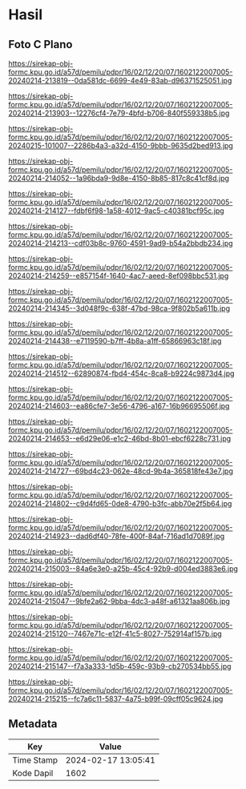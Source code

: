 # Hasil

## Foto C Plano

https://sirekap-obj-formc.kpu.go.id/a57d/pemilu/pdpr/16/02/12/20/07/1602122007005-20240214-213819--0da581dc-6699-4e49-83ab-d96371525051.jpg

https://sirekap-obj-formc.kpu.go.id/a57d/pemilu/pdpr/16/02/12/20/07/1602122007005-20240214-213903--12276cf4-7e79-4bfd-b706-840f559338b5.jpg

https://sirekap-obj-formc.kpu.go.id/a57d/pemilu/pdpr/16/02/12/20/07/1602122007005-20240215-101007--2286b4a3-a32d-4150-9bbb-9635d2bed913.jpg

https://sirekap-obj-formc.kpu.go.id/a57d/pemilu/pdpr/16/02/12/20/07/1602122007005-20240214-214052--1a96bda9-9d8e-4150-8b85-817c8c41cf8d.jpg

https://sirekap-obj-formc.kpu.go.id/a57d/pemilu/pdpr/16/02/12/20/07/1602122007005-20240214-214127--fdbf6f98-1a58-4012-9ac5-c40381bcf95c.jpg

https://sirekap-obj-formc.kpu.go.id/a57d/pemilu/pdpr/16/02/12/20/07/1602122007005-20240214-214213--cdf03b8c-9760-4591-9ad9-b54a2bbdb234.jpg

https://sirekap-obj-formc.kpu.go.id/a57d/pemilu/pdpr/16/02/12/20/07/1602122007005-20240214-214259--e857154f-1640-4ac7-aeed-8ef098bbc531.jpg

https://sirekap-obj-formc.kpu.go.id/a57d/pemilu/pdpr/16/02/12/20/07/1602122007005-20240214-214345--3d048f9c-638f-47bd-98ca-9f802b5a611b.jpg

https://sirekap-obj-formc.kpu.go.id/a57d/pemilu/pdpr/16/02/12/20/07/1602122007005-20240214-214438--e7119590-b7ff-4b8a-a1ff-65866963c18f.jpg

https://sirekap-obj-formc.kpu.go.id/a57d/pemilu/pdpr/16/02/12/20/07/1602122007005-20240214-214512--62890874-fbd4-454c-8ca8-b9224c9873d4.jpg

https://sirekap-obj-formc.kpu.go.id/a57d/pemilu/pdpr/16/02/12/20/07/1602122007005-20240214-214603--ea86cfe7-3e56-4796-a167-16b96695506f.jpg

https://sirekap-obj-formc.kpu.go.id/a57d/pemilu/pdpr/16/02/12/20/07/1602122007005-20240214-214653--e6d29e06-e1c2-46bd-8b01-ebcf6228c731.jpg

https://sirekap-obj-formc.kpu.go.id/a57d/pemilu/pdpr/16/02/12/20/07/1602122007005-20240214-214727--69bd4c23-062e-48cd-9b4a-365818fe43e7.jpg

https://sirekap-obj-formc.kpu.go.id/a57d/pemilu/pdpr/16/02/12/20/07/1602122007005-20240214-214802--c9d4fd65-0de8-4790-b3fc-abb70e2f5b64.jpg

https://sirekap-obj-formc.kpu.go.id/a57d/pemilu/pdpr/16/02/12/20/07/1602122007005-20240214-214923--dad6df40-78fe-400f-84af-716ad1d7089f.jpg

https://sirekap-obj-formc.kpu.go.id/a57d/pemilu/pdpr/16/02/12/20/07/1602122007005-20240214-215003--84a6e3e0-a25b-45c4-92b9-d004ed3883e6.jpg

https://sirekap-obj-formc.kpu.go.id/a57d/pemilu/pdpr/16/02/12/20/07/1602122007005-20240214-215047--9bfe2a62-9bba-4dc3-a48f-a61321aa806b.jpg

https://sirekap-obj-formc.kpu.go.id/a57d/pemilu/pdpr/16/02/12/20/07/1602122007005-20240214-215120--7467e71c-e12f-41c5-8027-752914af157b.jpg

https://sirekap-obj-formc.kpu.go.id/a57d/pemilu/pdpr/16/02/12/20/07/1602122007005-20240214-215147--f7a3a333-1d5b-459c-93b9-cb270534bb55.jpg

https://sirekap-obj-formc.kpu.go.id/a57d/pemilu/pdpr/16/02/12/20/07/1602122007005-20240214-215215--fc7a6c11-5837-4a75-b99f-09cff05c9624.jpg


## Metadata

| Key        | Value               |
| ---------- | ------------------- |
| Time Stamp | 2024-02-17 13:05:41 |
| Kode Dapil | 1602                |



